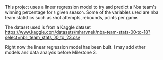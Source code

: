 This project uses a linear regression model to try and predict a Nba team's
winning percentage for a given season. Some of the variables used are 
nba team statistics such as shot attempts, rebounds, points per game.

The dataset used is from a Kaggle dataset 
https://www.kaggle.com/datasets/mharvnek/nba-team-stats-00-to-18?select=nba_team_stats_00_to_23.csv

Right now the linear regression model has been built. I may add other models and data analysis before Milestone 3.